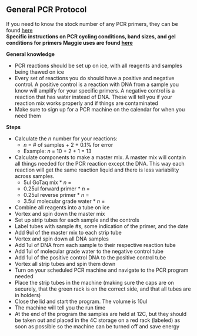 ## General PCR Protocol


If you need to know the stock number of any PCR primers, they can be found [here](https://docs.google.com/spreadsheets/d/1vfDktFls59j00b1W20Qap9NiGcbgTu3IGnMbQrz4gxs/edit#gid=0)  
**Specific instructions on PCR cycling conditions, band sizes, and gel conditions for primers Maggie uses are found [here](https://docs.google.com/spreadsheets/d/1IaLLjsa4SXJr90wUi8xyE1dYvWmHsbThSz3d8N9KaK0/edit#gid=0)**

**General knowledge**
- PCR reactions should be set up on ice, with all reagents and samples being thawed on ice
- Every set of reactions you do should have a positive and negative control. A positive control is a reaction with DNA from a sample you know will amplify for your specific primers. A negative control is a reaction that has water instead of DNA. These will tell you if your reaction mix works properly and if things are contaminated
- Make sure to sign up for a PCR machine on the calendar for when you need them

**Steps**
- Calculate the _n_ number for your reactions:
  - _n_ = # of samples + 2 + 0.1% for error
  - Example: _n_ = 10 + 2 + 1 = 13
- Calculate components to make a master mix. A master mix will contain all things needed for the PCR reaction except the DNA. This way each reaction will get the same reaction liquid and there is less variability across samples.
  - 5ul GoTaq mix * _n_ =
  - 0.25ul forward primer * _n_ =
  - 0.25ul reverse primer * _n_ =
  - 3.5ul molecular grade water * _n_ =
- Combine all reagents into a tube on ice
- Vortex and spin down the master mix
- Set up strip tubes for each sample and the controls
- Label tubes with sample #s, some indication of the primer, and the date
- Add 9ul of the master mix to each strip tube
- Vortex and spin down all DNA samples
- Add 1ul of DNA from each sample to their respective reaction tube
- Add 1ul of molecular grade water to the negative control tube
- Add 1ul of the positive control DNA to the positive control tube
- Vortex all strip tubes and spin them down
- Turn on your scheduled PCR machine and navigate to the PCR program needed
- Place the strip tubes in the machine (making sure the caps are on securely, that the green rack is on the correct side, and that all tubes are in holders)
- Close the lid and start the program. The volume is 10ul
- The machine will tell you the run time
- At the end of the program the samples are held at 12C, but they should be taken out and placed in the 4C storage on a red rack (labeled) as soon as possible so the machine can be turned off and save energy
